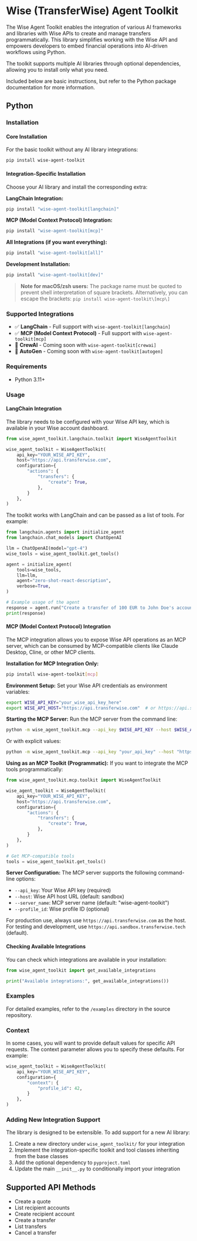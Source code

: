 # Wise (TransferWise) Agent Toolkit

The Wise Agent Toolkit enables the integration of various AI frameworks and libraries with Wise APIs to create and manage transfers programmatically. This library simplifies working with the Wise API and empowers developers to embed financial operations into AI-driven workflows using Python.

The toolkit supports multiple AI libraries through optional dependencies, allowing you to install only what you need.

Included below are basic instructions, but refer to the Python package documentation for more information.

## Python

### Installation

#### Core Installation
For the basic toolkit without any AI library integrations:
```bash
pip install wise-agent-toolkit
```

#### Integration-Specific Installation
Choose your AI library and install the corresponding extra:

**LangChain Integration:**
```bash
pip install "wise-agent-toolkit[langchain]"
```

**MCP (Model Context Protocol) Integration:**
```bash
pip install "wise-agent-toolkit[mcp]"
```

**All Integrations (if you want everything):**
```bash
pip install "wise-agent-toolkit[all]"
```

**Development Installation:**
```bash
pip install "wise-agent-toolkit[dev]"
```

> **Note for macOS/zsh users:** The package name must be quoted to prevent shell interpretation of square brackets. Alternatively, you can escape the brackets: `pip install wise-agent-toolkit\[mcp\]`

### Supported Integrations
- ✅ **LangChain** - Full support with `wise-agent-toolkit[langchain]`
- ✅ **MCP (Model Context Protocol)** - Full support with `wise-agent-toolkit[mcp]`
- 🚧 **CrewAI** - Coming soon with `wise-agent-toolkit[crewai]`
- 🚧 **AutoGen** - Coming soon with `wise-agent-toolkit[autogen]`

### Requirements
- Python 3.11+

### Usage

#### LangChain Integration
The library needs to be configured with your Wise API key, which is available in your Wise account dashboard.

```python
from wise_agent_toolkit.langchain.toolkit import WiseAgentToolkit

wise_agent_toolkit = WiseAgentToolkit(
    api_key="YOUR_WISE_API_KEY",
    host="https://api.transferwise.com",
    configuration={
        "actions": {
            "transfers": {
                "create": True,
            },
        }
    },
)
```

The toolkit works with LangChain and can be passed as a list of tools. For example:

```python
from langchain.agents import initialize_agent
from langchain.chat_models import ChatOpenAI

llm = ChatOpenAI(model="gpt-4")
wise_tools = wise_agent_toolkit.get_tools()

agent = initialize_agent(
    tools=wise_tools,
    llm=llm,
    agent="zero-shot-react-description",
    verbose=True,
)

# Example usage of the agent
response = agent.run("Create a transfer of 100 EUR to John Doe's account.")
print(response)
```

#### MCP (Model Context Protocol) Integration

The MCP integration allows you to expose Wise API operations as an MCP server, which can be consumed by MCP-compatible clients like Claude Desktop, Cline, or other MCP clients.

**Installation for MCP Integration Only:**
```bash
pip install wise-agent-toolkit[mcp]
```

**Environment Setup:**
Set your Wise API credentials as environment variables:
```bash
export WISE_API_KEY="your_wise_api_key_here"
export WISE_API_HOST="https://api.transferwise.com"  # or https://api.sandbox.transferwise.tech for testing
```

**Starting the MCP Server:**
Run the MCP server from the command line:
```bash
python -m wise_agent_toolkit.mcp --api_key $WISE_API_KEY --host $WISE_API_HOST
```

Or with explicit values:
```bash
python -m wise_agent_toolkit.mcp --api_key "your_api_key" --host "https://api.transferwise.com"
```

**Using as an MCP Toolkit (Programmatic):**
If you want to integrate the MCP tools programmatically:
```python
from wise_agent_toolkit.mcp.toolkit import WiseAgentToolkit

wise_agent_toolkit = WiseAgentToolkit(
    api_key="YOUR_WISE_API_KEY",
    host="https://api.transferwise.com",
    configuration={
        "actions": {
            "transfers": {
                "create": True,
            },
        }
    },
)

# Get MCP-compatible tools
tools = wise_agent_toolkit.get_tools()
```

**Server Configuration:**
The MCP server supports the following command-line options:
- `--api_key`: Your Wise API key (required)
- `--host`: Wise API host URL (default: sandbox)
- `--server_name`: MCP server name (default: "wise-agent-toolkit")
- `--profile_id`: Wise profile ID (optional)

For production use, always use `https://api.transferwise.com` as the host.
For testing and development, use `https://api.sandbox.transferwise.tech` (default).

#### Checking Available Integrations
You can check which integrations are available in your installation:

```python
from wise_agent_toolkit import get_available_integrations

print("Available integrations:", get_available_integrations())
```

### Examples
For detailed examples, refer to the `/examples` directory in the source repository.

### Context
In some cases, you will want to provide default values for specific API requests. The context parameter allows you to specify these defaults. For example:

```python
wise_agent_toolkit = WiseAgentToolkit(
    api_key="YOUR_WISE_API_KEY",
    configuration={
        "context": {
            "profile_id": 42,
        }
    },
)
```

### Adding New Integration Support
The library is designed to be extensible. To add support for a new AI library:

1. Create a new directory under `wise_agent_toolkit/` for your integration
2. Implement the integration-specific toolkit and tool classes inheriting from the base classes
3. Add the optional dependency to `pyproject.toml`
4. Update the main `__init__.py` to conditionally import your integration

## Supported API Methods
- Create a quote
- List recipient accounts
- Create recipient account
- Create a transfer
- List transfers
- Cancel a transfer